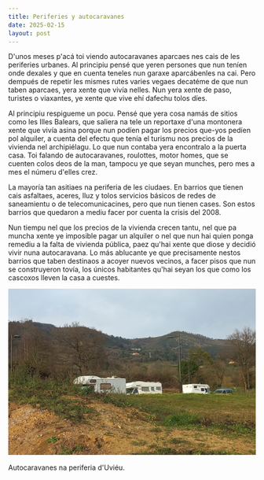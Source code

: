 ```yaml
---
title: Periferies y autocaravanes
date: 2025-02-15
layout: post
---
```


D'unos meses p'acá toi viendo autocaravanes aparcaes nes cais de les periferies urbanes. Al principiu pensé que yeren persones que nun teníen onde dexales y que en cuenta teneles nun garaxe aparcábenles na cai. Pero dempués de repetir les mismes rutes varies vegaes decatéme de que nun taben aparcaes, yera xente que vivía nelles. Nun yera xente de paso, turistes o viaxantes, ye xente que vive ehí dafechu tolos díes. 

Al principiu respigueme un pocu. Pensé que yera cosa namás de sitios como les Illes Balears, que saliera na tele un reportaxe d'una montonera xente que vivía asina porque nun podíen pagar los precios que-yos pedíen pol alquiler, a cuenta del efectu que tenía el turismu nos precios de la vivienda nel archipiélagu. Lo que nun contaba yera encontralo a la puerta casa. Toi falando de autocaravanes, roulottes, motor homes, que se cuenten colos deos de la man, tampocu ye que seyan munches, pero mes a mes el númeru d'elles crez.

La mayoría tan asitiaes na periferia de les ciudaes. En barrios que tienen cais asfaltaes, aceres, lluz y tolos servicios básicos de redes de saneamientu o de telecomunicacines, pero que nun tienen cases. Son estos barrios que quedaron a mediu facer por cuenta la crisis del 2008. 

Nun tiempu nel que los precios de la vivienda crecen tantu, nel que pa muncha xente ye imposible pagar un alquiler o nel que nun hai quien ponga remediu a la falta de vivienda pública, paez qu'hai xente que diose y decidió vivir nuna autocaravana. Lo más ablucante ye que precisamente nestos barrios que taben destinaos a acoyer nuevos vecinos, a facer pisos que nun se construyeron tovía, los únicos habitantes qu'hai seyan los que como los cascoxos lleven la casa a cuestes.

![Autocaravanes na periferia d'Uviéu](/./assets/imgs/autocaravanes.png)

Autocaravanes na periferia d'Uviéu.
